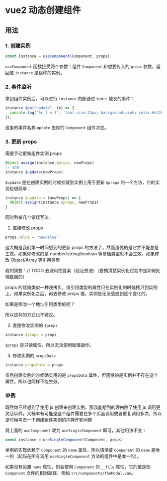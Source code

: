 # vue2 动态创建组件


## 用法

### 1. 创建实例

```js
const instance = useComponent(Component, props)
```

`useComponent` 函数接受两个参数：组件 `Component` 和想要传入的 `props` 参数，返回值 `instance` 是组件的实例。

### 2. 事件监听

拿到组件实例后，可以进行 `instance` 内部通过 `$emit` 触发的事件：


```js
instance.$on("update", (e) => {
  console.log('%c [ e ]', 'font-size:13px; background:pink; color:#bf2c9f;', e)
});
```

这里的事件名称 `update` 由你的 `Component` 组件决定。


### 3. 更新 props

需要手动更新组件实例 props

```js
Object.assign(instance.$props, newProps)
// 或者
instance.$update(newProps)
```

`$update` 是在创建实例的时候挂载到实例上用于更新 `$props` 的一个方法，它的实现也很简单：

```js
instance.$update = (newProps) => {
  Object.assign(instance.$props, newProps)
}
```

同时列举几个错误写法：

1. 直接修改 props

```js
props.value = 'newValue'
```

这大概是我们第一时间想到的更新 props 的方法了，然而遗憾的是它并不能总是生效。如果你修改的是 number/string/boolean 等基础类型就不会生效，如果修改 Object/Array 等引用类型

我的猜想：// TODO 去源码找答案（验证想法）（要搞清楚实例化过程中是如何处理数据的）

props 的赋值类似一种浅拷贝，值引用类型的属性只在实例化的时候拷贝到实例上，如果实例化之后，再去修改 props 值，实例是无法感应到这个变化的。

如果是修改一个地址引用类型的呢？

所以这种的方式也不建议。

2. 直接修改实例的 `$props`

```js
instance.$props = props
```

`$props` 是只读属性，所以无法使用赋值操作。


3. 修改实例的 `propsData`


```js
instance.propsData = props
```

虽然创建实例的时候确实用的是 `propsData` 属性，但遗憾的是实例并不存在这个属性，所以也同样不能生效。

### 单例

既然你已经想到了使用 js 创建来创建实例，那我能想到的理由除了使用 js 调用更灵活以外，大概率有可能是这个组件需要在多个页面调用或者重复调用多次，所以是时候考虑一下创建组件实例的内存开销问题


将上面的 `useComponent` 改为 `useSingleComponent` 即可，其他用法不变：

```js
const instance = useSingleComponent(Component, props)
```

单例的实现依赖于 `Component` 的 `name` 属性，所以请保证 `Component` 的 `name` 是唯一的（起码在所有调用 `useSingleComponent` 方法的组件中是唯一的）。

如果没有设置 `name` 属性，则会使用 `Component` 的 `__file` 属性，它的值是改 `Component` 文件的相对路径，例如 `src/components/TheModal.vue`。